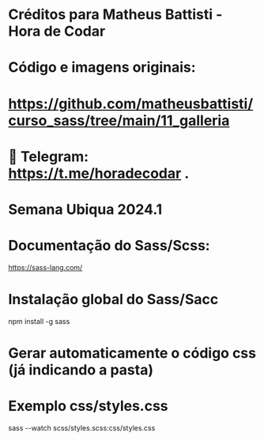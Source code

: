 # Créditos para Matheus Battisti - Hora de Codar
# Código e imagens originais: 
# https://github.com/matheusbattisti/curso_sass/tree/main/11_galleria
# 🔷 Telegram: https://t.me/horadecodar .
 
# Semana Ubiqua 2024.1
# Documentação do Sass/Scss: 
https://sass-lang.com/

# Instalação global do Sass/Sacc
npm install -g sass

# Gerar automaticamente o código css (já indicando a pasta)
# Exemplo css/styles.css
sass --watch scss/styles.scss:css/styles.css
